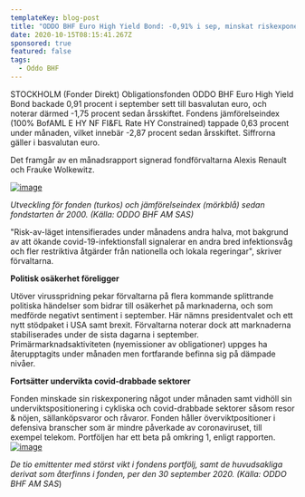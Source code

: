 ```yaml
---
templateKey: blog-post
title: "ODDO BHF Euro High Yield Bond: -0,91% i sep, minskat riskexponering"
date: 2020-10-15T08:15:41.267Z
sponsored: true
featured: false
tags:
  - Oddo BHF
---
```

<!--StartFragment-->

STOCKHOLM (Fonder Direkt) Obligationsfonden ODDO BHF Euro High Yield Bond backade 0,91 procent i september sett till basvalutan euro, och noterar därmed -1,75 procent sedan årsskiftet. Fondens jämförelseindex (100% BofAML E HY NF FI&FL Rate HY Constrained) tappade 0,63 procent under månaden, vilket innebär -2,87 procent sedan årsskiftet. Siffrorna gäller i basvalutan euro.

Det framgår av en månadsrapport signerad fondförvaltarna Alexis Renault och Frauke Wolkewitz.

[![image](https://i.direkt.se/201015/590166701.png)](https://i.direkt.se/201015/590166701.png)

*Utveckling för fonden (turkos) och jämförelseindex (mörkblå) sedan fondstarten år 2000. (Källa: ODDO BHF AM SAS)*

"Risk-av-läget intensifierades under månadens andra halva, mot bakgrund av att ökande covid-19-infektionsfall signalerar en andra bred infektionsvåg och fler restriktiva åtgärder från nationella och lokala regeringar", skriver förvaltarna.

**Politisk osäkerhet föreligger**

Utöver virusspridning pekar förvaltarna på flera kommande splittrande politiska händelser som bidrar till osäkerhet på marknaderna, och som medförde negativt sentiment i september. Här nämns presidentvalet och ett nytt stödpaket i USA samt brexit. Förvaltarna noterar dock att marknaderna stabiliserades under de sista dagarna i september. Primärmarknadsaktiviteten (nyemissioner av obligationer) uppges ha återupptagits under månaden men fortfarande befinna sig på dämpade nivåer.

**Fortsätter undervikta covid-drabbade sektorer**

Fonden minskade sin riskexponering något under månaden samt vidhöll sin underviktspositionering i cykliska och covid-drabbade sektorer såsom resor & nöjen, sällanköpsvaror och råvaror. Fonden håller överviktpositioner i defensiva branscher som är mindre påverkade av coronaviruset, till exempel telekom. Portföljen har ett beta på omkring 1, enligt rapporten. [![image](https://i.direkt.se/201015/590166702.png)](https://i.direkt.se/201015/590166702.png)

*De tio emittenter med störst vikt i fondens portfölj, samt de huvudsakliga derivat som återfinns i fonden, per den 30 september 2020. (Källa: ODDO BHF AM SAS*)

<!--EndFragment-->